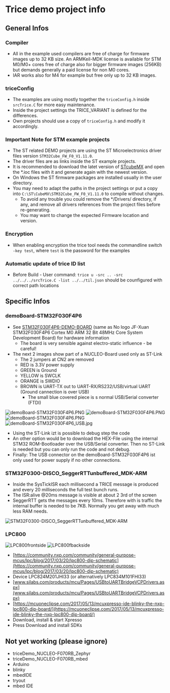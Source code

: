 # Trice demo project info
## General Infos
### Compiler
- All in the example used compilers are free of charge for firmware images up to 32 KB size. An ARMKeil-MDK license is available for STM M0/M0+ cores free of charge also for bigger firmware images (256KB) but demands generally a paid license for non M0 cores.
- IAR works also for M4 for example but free only up to 32 KB images.
### triceConfig
- The examples are using mostly together the `triceConfig.h` inside `srcTrice.C` for more easy maintenance.
- Inside the project settings the TRICE_VARIANT is defined for the differences.
- Own projects should use a copy of `triceConfig.h` and modify it accordingly.
### Important Note for STM example projects
- The ST related DEMO projects are using the ST Microelectronics driver files version `STM32Cube_FW_F0_V1.11.0`.
- The driver files are as links inside the ST example projects.
- It is recommended to download the latet version of [STcubeMX](https://www.st.com/en/development-tools/stm32cubemx.html) and open the *.ioc files with it and generate again with the newest version.
- On Windows the ST firmware packages are installed usually in the user directory.
- You may need to adapt the paths in the project settings or put a copy into `C:\ST\CubeMX\STM32Cube_FW_F0_V1.11.0` to compile without changes.
  - To avoid any trouble you could remove the */Drivers/ directory, if any, and remove all drivers references from the project files before re-generating.
  - You may want to change the expected Firmware location and version.
### Encryption
- When enabling encryption the trice tool needs the commandline switch `-key test`, where `test` is the password for the examples
### Automatic update of trice ID list
- Before Build - User command: `trice u -src .. -src  ../../../srcTrice.C -list ../../til.json` should be counfigured with correct path locations
## Specific Infos
### demoBoard-STM32F030F4P6
- See [STM32F030F4P6-DEMO-BOARD](https://stm32-base.org/boards/STM32F030F4P6-STM32F030-DEMO-BOARD-V1.1.html) (same as No logo JF-Xuan STM32F030F4P6 Cortex M0 ARM 32 Bit 48MHz Core System Development Board) for hardware information
  - The board is very sensible against electro-static influence - be careful!
- The next 2 images show part of a NUCLEO-Board used only as ST-Link
  - The 2 jumpers at CN2 are removed
  - RED is 3.3V power supply
  - GREEN is Ground
  - YELLOW is SWCLK
  - ORANGE is SWDIO
  - BROWN is UART-TX out to UART-RX/RS232/USB/virtual UART (Ground cannection is over USB)
    - The small blue covered piece is s normal USB/Serial converter (FTDI)

![demoBoard-STM32F030F4P6.PNG](./README.media/demoBoard-STM32F030F4P6a.jpeg)
![demoBoard-STM32F030F4P6.PNG](./README.media/demoBoard-STM32F030F4P6b.jpeg)
![demoBoard-STM32F030F4P6.PNG](./README.media/demoBoard-STM32F030F4P6.PNG)
![demoBoard-STM32F030F4P6_USB.jpg](./README.media/demoBoard-STM32F030F4P6_USB.jpg)
- Using the ST-Link izt is possible to debug step the code
- An other option would be to download the HEX-File using the internal STM32 ROM-Bootloader over the USB/Serial converter. Then no ST-Link is needed but you can only run the code and not debug.
- Finally: The USB connector on the demoBoard-STM32F030F4P6 ist only used for power supply if no other connections.
### STM32F0300-DISCO_SeggerRTTunbuffered_MDK-ARM
- Inside the SysTickISR each millisecond a TRICE message is produced and every 20 milliseconds the full test bunch runs.
- The ISR:alive @20ms message is visible at about 2 3rd of the screen
- SeggerRTT gets the messages every 10ms. Therefore with is traffic the internal buffer is needed to be 7KB. Normally you get away with much less RAM needs.

![STM32F0300-DISCO_SeggerRTTunbuffered_MDK-ARM](./README.media/STM32F0300-DISCO_SeggerRTTunbuffered_MDK-ARM.PNG)

### LPC800
![LPC800frontside](./README.media/LPC800frontside.jpg)
![LPC800fbackside](./README.media/LPC800backside.jpg)
- [https://community.nxp.com/community/general-purpose-mcus/lpc/blog/2017/03/20/lpc800-dip-schematic](https://community.nxp.com/community/general-purpose-mcus/lpc/blog/2017/03/20/lpc800-dip-schematic)
- Device  LPC824M201JHI33  (or alternatively LPC834M101FHI33)
- [www.silabs.com/products/mcu/Pages/USBtoUARTBridgeVCPDrivers.aspx](www.silabs.com/products/mcu/Pages/USBtoUARTBridgeVCPDrivers.aspx)
- [https://mcuoneclipse.com/2017/05/13/mcuxpresso-ide-blinky-the-nxp-lpc800-dip-board/](https://mcuoneclipse.com/2017/05/13/mcuxpresso-ide-blinky-the-nxp-lpc800-dip-board/)
- Download, install & start Xpresso
- Press Download and install SDKs

## Not yet working (please ignore)
- triceDemo_NUCLEO-F070RB_Zephyr
- triceDemo_NUCLEO-F070RB_mbed
- Arduino
- blinky
- mbedIDE
- tryout
- mbed IDE

